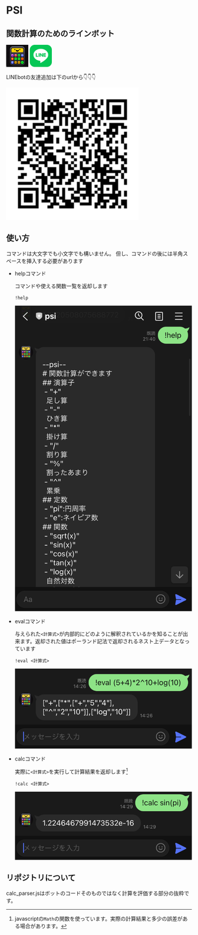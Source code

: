 
# PSI

## 関数計算のためのラインボット

![icon](images/icon(60x60).png)
<img src="images/LINE_Brand_icon.png" width="60px" height="60px">

LINEbotの友達追加は下のurlから👇👇👇

![qrcode](images/767sfzgv.png)

## 使い方

コマンドは大文字でも小文字でも構いません。
但し、コマンドの後には半角スペースを挿入する必要があります

- helpコマンド

    コマンドや使える関数一覧を返却します

    ```psi
    !help
    ```

    ![help](images/help.png)

- evalコマンド

    与えられた`<計算式>`が内部的にどのように解釈されているかを知ることが出来ます。返却された値はポーランド記法で返却されるネスト上データとなっています

    ```psi
    !eval <計算式>
    ```

    ![eval](images/eval.png)

- calcコマンド

    実際に`<計算式>`を実行して計算結果を返却します[^1]

    ```psi
    !calc <計算式>
    ```

    ![calc](images/calc.png)

## リポジトリについて

calc_parser.jsはボットのコードそのものではなく計算を評価する部分の抜粋です。

[^1]:javascriptの`Math`の関数を使っています。実際の計算結果と多少の誤差がある場合があります。

